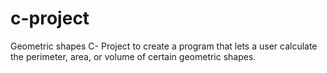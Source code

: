 # c-project
Geometric shapes
C- Project to create a program that lets a user calculate the perimeter, area, or volume of certain geometric shapes. 
